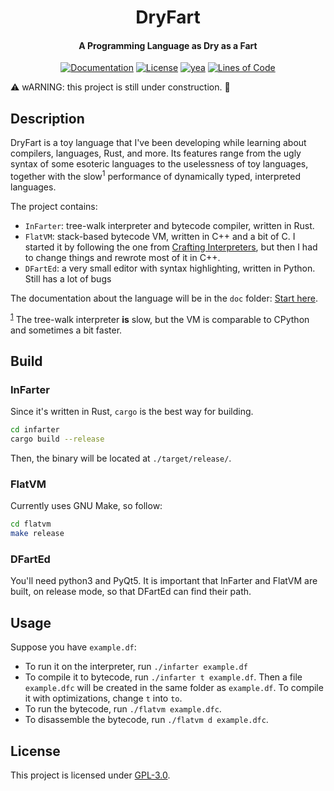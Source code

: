 <div align="center">
  <h1 align="center">DryFart</h1>
  <h4>A Programming Language as Dry as a Fart</h4>
</div>
<div align="center">
  <a href="https://github.com/papanumba/dryfart/blob/main/doc/index.md"><img alt="Documentation" src="https://img.shields.io/badge/docs-meh-blue"></a>
  <a href="https://www.gnu.org/licenses/gpl-3.0.en.html"><img alt="License" src="https://img.shields.io/badge/license-GPL--3.0-green"></a>
  <a href="https://github.com/papanumba/dryfart"><img alt="yea" src="https://img.shields.io/badge/fart-dry-orange"></a>
  <a href="https://github.com/papanumba/dryfart"><img alt="Lines of Code" src="https://img.shields.io/badge/SLOC-~8.5k-0"></a>
</div>

:warning: wARNING: this project is still under construction. :construction:

## Description

DryFart is a toy language that I've been developing while learning about compilers, languages, Rust, and more. Its features range from the ugly syntax of some esoteric languages to the uselessness of toy languages, together with the slow<sup><a name="footnote1">1</a></sup> performance of dynamically typed, interpreted languages.

The project contains:
- `InFarter`: tree-walk interpreter and bytecode compiler, written in Rust.
- `FlatVM`: stack-based bytecode VM, written in C++ and a bit of C. I started it by following the one from [Crafting Interpreters](https://craftinginterpreters.com/a-bytecode-virtual-machine.html), but then I had to change things and rewrote most of it in C++.
- `DFartEd`: a very small editor with syntax highlighting, written in Python. Still has a lot of bugs

The documentation about the language will be in the `doc` folder: [Start here](/doc/index.md).

<sup>[1](#myfootnote1)</sup> The tree-walk interpreter **is** slow, but the VM is comparable to CPython and sometimes a bit faster.

## Build

### InFarter

Since it's written in Rust, `cargo` is the best way for building.

```bash
cd infarter
cargo build --release
```

Then, the binary will be located at `./target/release/`.

### FlatVM

Currently uses GNU Make, so follow:

``` bash
cd flatvm
make release
```

### DFartEd

You'll need python3 and PyQt5. It is important that InFarter and FlatVM are built, on release mode, so that DFartEd can find their path.

## Usage

Suppose you have `example.df`:
- To run it on the interpreter, run `./infarter example.df`
- To compile it to bytecode, run `./infarter t example.df`. Then a file `example.dfc` will be created in the same folder as `example.df`. To compile it with optimizations, change `t` into `to`.
- To run the bytecode, run `./flatvm example.dfc`.
- To disassemble the bytecode, run `./flatvm d example.dfc`.

## License

This project is licensed under [GPL-3.0](https://www.gnu.org/licenses/gpl-3.0.html).

